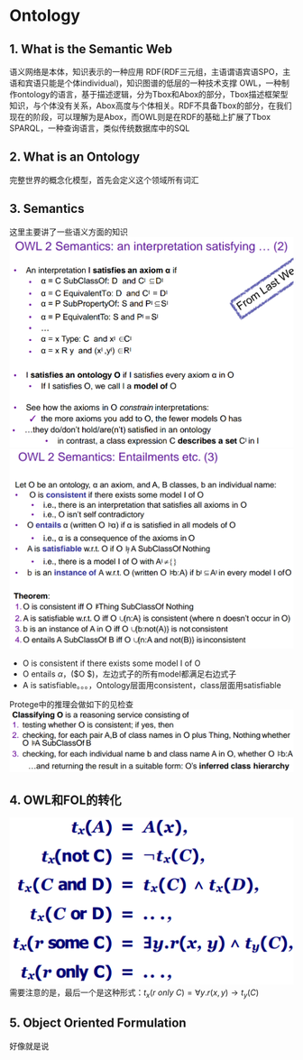 # Ontology
## 1. What is the Semantic Web
语义网络是本体，知识表示的一种应用
RDF(RDF三元组，主语谓语宾语SPO，主语和宾语只能是个体individual)，知识图谱的低层的一种技术支撑
OWL，一种制作ontology的语言，基于描述逻辑，分为Tbox和Abox的部分，Tbox描述框架型知识，与个体没有关系，Abox高度与个体相关。RDF不具备Tbox的部分，在我们现在的阶段，可以理解为是Abox，而OWL则是在RDF的基础上扩展了Tbox
SPARQL，一种查询语言，类似传统数据库中的SQL
## 2. What is an Ontology
完整世界的概念化模型，首先会定义这个领域所有词汇

## 3. Semantics
这里主要讲了一些语义方面的知识
![20200408085722](https://raw.githubusercontent.com/s974534426/Img_for_notes/master/20200408085722.png)
![20200408085754](https://raw.githubusercontent.com/s974534426/Img_for_notes/master/20200408085754.png)

- O is consistent if there exists some model I of O
- O entails $\alpha$，($O $)，左边式子的所有model都满足右边式子
- A is satisfiable。。。，Ontology层面用consistent，class层面用satisfiable

Protege中的推理会做如下的见检查
![20200408091625](https://raw.githubusercontent.com/s974534426/Img_for_notes/master/20200408091625.png)

## 4. OWL和FOL的转化
![20200408092648](https://raw.githubusercontent.com/s974534426/Img_for_notes/master/20200408092648.png)
需要注意的是，最后一个是这种形式：$t_x(r\ only\ C) = \forall y.r(x, y)\rightarrow t_y(C)$

## 5. Object Oriented Formulation
好像就是说